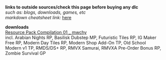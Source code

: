 **links to outside sources/check this page before buying any dlc**  
_such as: blogs, downloads, games, etc_  
_markdown cheatsheet link:_ [here](https://github.com/adam-p/markdown-here/wiki/Markdown-Cheatsheet)


**downloads**  
[Resource Pack Compilation 01 _ mwchy](https://dl.dropboxusercontent.com/u/80761783/rmvxa_official_dlc.rar)  
incl. Arabian Nights RP, Basilisk Dubstep MP, Futuristic Tiles RP, IG Maker Free RP, Modern Day Tiles RP, 
Modern Shop Add-On TP, Old School Modern v1 TP, RMDS/DS+ RP, RMVX Samurai, RMVXA Pre-Order Bonus RP, Zombie Survival GP
